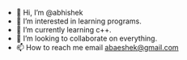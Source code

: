 - 👋 Hi, I’m @abhishek
- 👀 I’m interested in learning programs.
- 🌱 I’m currently learning c++.
- 💞️ I’m looking to collaborate on everything.
- 📫 How to reach me email abaeshek@gmail.com

<!---
abaeshek/abaeshek is a ✨ special ✨ repository because its `README.md` (this file) appears on your GitHub profile.
You can click the Preview link to take a look at your changes.
--->

